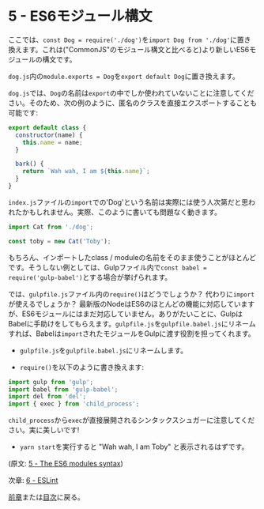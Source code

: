 # 5 - ES6モジュール構文

ここでは、`const Dog = require('./dog')`を`import Dog from './dog'`に置き換えます。これは("CommonJS"のモジュール構文と比べると)より新しいES6モジュールの構文です。

`dog.js`内の`module.exports = Dog`を`export default Dog`に置き換えます。

`dog.js`では、`Dog`の名前は`export`の中でしか使われていないことに注意してください。そのため、次の例のように、匿名のクラスを直接エクスポートすることも可能です:

```javascript
export default class {
  constructor(name) {
    this.name = name;
  }

  bark() {
    return `Wah wah, I am ${this.name}`;
  }
}
```

`index.js`ファイルの`import`での'Dog'という名前は実際には使う人次第だと思われたかもしれません。実際、このように書いても問題なく動きます。

```javascript
import Cat from './dog';

const toby = new Cat('Toby');
```

もちろん、インポートしたclass / moduleの名前をそのまま使うことがほとんどです。そうしない例としては、Gulpファイル内で`const babel = require('gulp-babel')`とする場合が挙げられます。

では、`gulpfile.js`ファイル内の`require()`はどうでしょうか？ 代わりに`import`が使えるでしょうか？ 最新版のNodeはES6のほとんどの機能に対応していますが、ES6モジュールにはまだ対応していません。ありがたいことに、GulpはBabelに手助けをしてもらえます。`gulpfile.js`を`gulpfile.babel.js`にリネームすれば、Babelは`import`されたモジュールをGulpに渡す役割を担ってくれます。

- `gulpfile.js`を`gulpfile.babel.js`にリネームします。

- `require()`を以下のように書き換えます:

```javascript
import gulp from 'gulp';
import babel from 'gulp-babel';
import del from 'del';
import { exec } from 'child_process';
```

`child_process`から`exec`が直接展開されるシンタックスシュガーに注意してください。実に美しいです!

- `yarn start`を実行すると "Wah wah, I am Toby" と表示されるはずです。

(原文: [5 - The ES6 modules syntax](https://github.com/verekia/js-stack-from-scratch/tree/master/tutorial/5-es6-modules-syntax))

次章: [6 - ESLint](/tutorial/6-eslint)

[前章](/tutorial/4-es6-syntax-class)または[目次](https://github.com/verekia/js-stack-from-scratch)に戻る。
